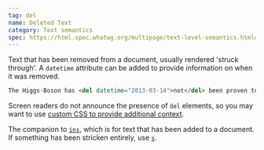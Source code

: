 ```yaml
---
tag: del
name: Deleted Text
category: Text semantics
spec: https://html.spec.whatwg.org/multipage/text-level-semantics.html#the-del-element
---
```


Text that has been removed from a document, usually rendered 'struck through'. A `datetime` attribute can be added to provide information on when it was removed.

<!-- prettier-ignore-start -->
```html
The Higgs-Boson has <del datetime="2013-03-14">not</del> been proven to exist. 
```
<!-- prettier-ignore-end -->

Screen readers do not announce the presence of `del` elements, so you may want to use [custom CSS to provide additional context](https://developer.mozilla.org/en-US/docs/Web/HTML/Reference/Elements/del#accessibility).

The companion to [`ins`](#ins), which is for text that has been added to a document. If something has been stricken entirely, use [`s`](#s).
